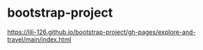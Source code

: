 # bootstrap-project


https://lili-126.github.io/bootstrap-project/gh-pages/explore-and-travel/main/index.html


